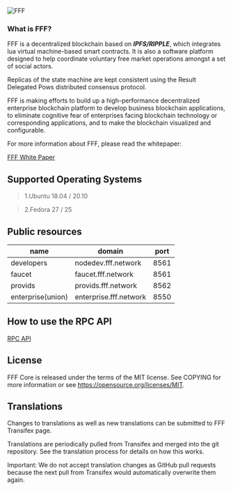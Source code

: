 
![FFF](https://www.fff.network/git.png)  


### What is FFF?
FFF  is a decentralized blockchain based on ***IPFS/RIPPLE***, which integrates lua virtual machine-based smart contracts. It is also a software platform designed to help coordinate voluntary free market operations amongst a set of social actors.

Replicas of the state machine are kept consistent using the Result Delegated Pows distributed consensus protocol.

FFF is making efforts to build up a high-performance decentralized enterprise blockchain platform to develop business blockchain applications, to eliminate cognitive fear of enterprises facing blockchain technology or corresponding applications, and to make the blockchain visualized and configurable.

For more information about FFF, please read the whitepaper:


[FFF White Paper ](https://fff-development.gitbook.io/a-white-paper-fff/fff)  
 
## Supported Operating Systems  

>1.Ubuntu 18.04 / 20.10

>2.Fedora 27 / 25


## Public resources

 
name  | domain   | port
 ---- | ----- | ------  
developers  | nodedev.fff.network | 8561 
faucet  | faucet.fff.network | 8561 
provids  | provids.fff.network | 8562 
enterprise(union)  | enterprise.fff.network | 8550 
 

## How to use the RPC API

[RPC API](https://app.gitbook.com/@fff-development/)   

## License

FFF Core is released under the terms of the MIT license. See COPYING for more information or see https://opensource.org/licenses/MIT.



## Translations


Changes to translations as well as new translations can be submitted to FFF Transifex page.

Translations are periodically pulled from Transifex and merged into the git repository. See the translation process for details on how this works.

Important: We do not accept translation changes as GitHub pull requests because the next pull from Transifex would automatically overwrite them again. 
